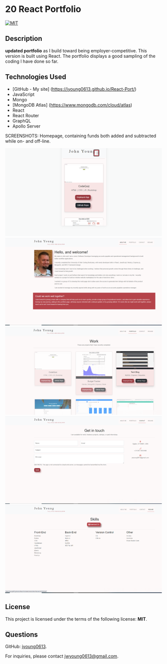 # 20 React Portfolio

[![MIT](https://img.shields.io/badge/License-MIT-blue.svg)](https://opensource.org/licenses/MIT)

## Description

 **updated portfolio** as I build toward being employer-competitive. This version is built using React. The portfolio displays a good sampling of the coding I have done so far.

## Technologies Used

- [GitHub - My site] (<https://jyoung0613.github.io/React-Port/>)
- JavaScript
- Mongo
- [MongoDB Atlas] (<https://www.mongodb.com/cloud/atlas>)
- React
- React Router
- GraphQL
- Apollo Server

SCREENSHOTS: Homepage, containing funds both added and subtracted while on- and off-line.

![React Port](/src/assets/ReactPort.png)
![React Port 1](/src/assets/ReactPortOne.png)
![React Port 2](/src/assets/ReactPortTwo.png)
![React Port 3](/src/assets/ReactPortThree.png)
![React Port 4](/src/assets/ReactPortFour.png)

## License

  This project is licensed under the terms of the following license: **MIT**.

## Questions

  GitHub: [jyoung0613](https://github.com/jyoung0613).  

  For inquiries, please contact jwyoung0613@gmail.com.





